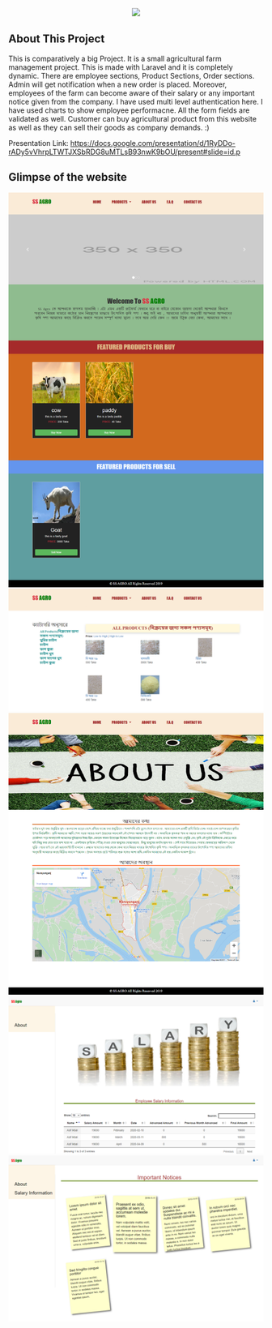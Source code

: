 <p align="center"><img src="https://laravel.com/assets/img/components/logo-laravel.svg"></p>

## About This Project

This is comparatively a big Project. It is a small agricultural farm management project.
This is made with Laravel and it is completely dynamic. There are employee sections, Product Sections, Order sections.
Admin will get notification when a new order is placed. Moreover, employees of the farm can become aware of their salary or any important notice given from the company.
I have used multi level authentication here. I have used charts to show employee performacne.
All the form fields are validated as well. Customer can buy agricultural product from this website as well as they can sell their goods as  company demands. :)


Presentation Link: https://docs.google.com/presentation/d/1RyDDo-rADy5vVhrpLTWTJXSbRDG8uMTLsB93nwK9bOU/present#slide=id.p


## Glimpse of the website

<img src="website_pics/FireShot Capture 081 - SS Agro - 127.0.0.1.png">

<img src="website_pics/FireShot Capture 084 - SS Agro - 127.0.0.1.png">

<img src="website_pics/FireShot Capture 087 - SS Agro - 127.0.0.1.png">

<img src="website_pics/FireShot Capture 098 - Employee area - 127.0.0.1.png">

<img src="website_pics/FireShot Capture 101 - Employee area - 127.0.0.1.png">
